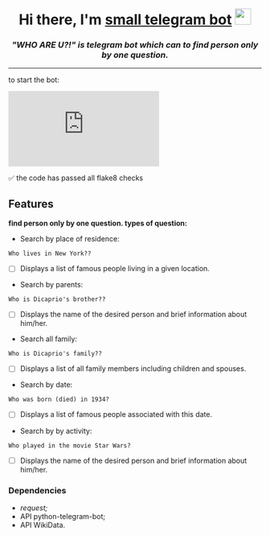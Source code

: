 <h1 align="center">Hi there, I'm <a href="https://t.me/WH0_1S_1T_bot" target="_blank">small telegram bot</a> 
<img src="https://github.com/blackcater/blackcater/raw/main/images/Hi.gif" height="32"/></h1>
<h3 align="center"><i>"WHO ARE U?!" is telegram bot which can to find person only by one question.</i></h3>
<hr>
to start the bot:

[![Typing SVG](https://readme-typing-svg.herokuapp.com?color=%2336BCF7&lines=>+python+telegram_main.py)](https://git.io/typing-svg)

:white_check_mark: the code has passed all flake8 checks
## Features

**find person only by one question. types of question:**
- Search by place of residence:
```
Who lives in New York??
```
- [ ] Displays a list of famous people living in a given location.
- Search by parents:
```
Who is Dicaprio's brother??
```
- [ ] Displays the name of the desired person and brief information about him/her.
- Search all family:
```
Who is Dicaprio's family??
```
- [ ] Displays a list of all family members including children and spouses.
- Search by date:
```
Who was born (died) in 1934? 
```
- [ ] Displays a list of famous people associated with this date.
- Search by by activity:
```
Who played in the movie Star Wars?
```
- [ ] Displays the name of the desired person and brief information about him/her.
### Dependencies
- *request;*
- API python-telegram-bot;
- API WikiData.
